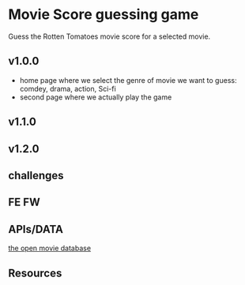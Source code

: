 # Movie Score guessing game

Guess the Rotten Tomatoes movie score for a selected movie.

## v1.0.0
- home page where we select the genre of movie we want to guess: comdey, drama, action, Sci-fi
- second page where we actually play the game


## v1.1.0

## v1.2.0


## challenges

## FE FW

## APIs/DATA
[the open movie database](https://www.omdbapi.com)

## Resources


